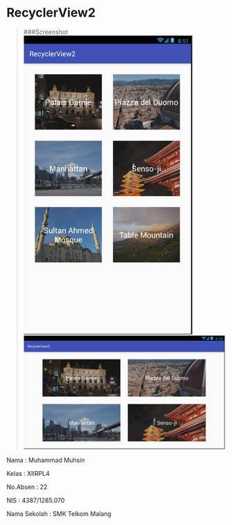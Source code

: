 # RecyclerView2

>###Screenshot
>![Screeshoot](https://github.com/MuhammadMuhsin/RecyclerView2/blob/master/recyclerview2-1.PNG)
>![Screeshoot](https://github.com/MuhammadMuhsin/RecyclerView2/blob/master/recyclerview2-2.PNG)

Nama : Muhammad Muhsin

Kelas : XIIRPL4

No.Absen : 22

NIS : 4387/1285.070

Nama Sekolah : SMK Telkom Malang
